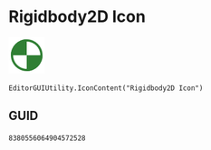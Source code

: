 # Rigidbody2D Icon
![](/img/Rigidbody2D%20Icon.png)

``` CSharp
EditorGUIUtility.IconContent("Rigidbody2D Icon")
```
## GUID
```
8380556064904572528
```
